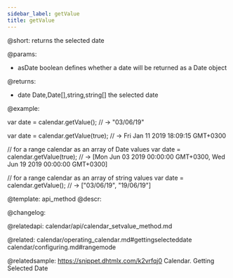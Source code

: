 ```yaml
---
sidebar_label: getValue
title: getValue
---          
```


@short: returns the selected date


@params:
- asDate	boolean		defines whether a date will be returned as a Date object

@returns:
- date		Date,Date[],string,string[]		the selected date


@example:

var date = calendar.getValue(); // -> "03/06/19"

var date = calendar.getValue(true); // -> Fri Jan 11 2019 18:09:15 GMT+0300

// for a range calendar as an array of Date values 
var date = calendar.getValue(true); 
// -> [Mon Jun 03 2019 00:00:00 GMT+0300, Wed Jun 19 2019 00:00:00 GMT+0300]

// for a range calendar as an array of string values 
var date = calendar.getValue(); // ->  ["03/06/19", "19/06/19"]


@template: api_method
@descr:



@changelog:


@relatedapi:
calendar/api/calendar_setvalue_method.md

@related:
calendar/operating_calendar.md#gettingselecteddate
calendar/configuring.md#rangemode

@relatedsample:
https://snippet.dhtmlx.com/k2vrfqj0	Calendar. Getting Selected Date